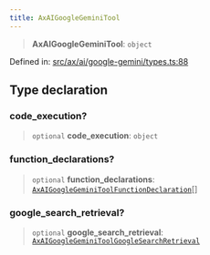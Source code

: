 ```yaml
---
title: AxAIGoogleGeminiTool
---
```


> **AxAIGoogleGeminiTool**: `object`

Defined in: [src/ax/ai/google-gemini/types.ts:88](#apidocs/httpsgithubcomax-llmaxblob3b79ada8d723949fcd8a76c2b6f48cf69d8394f8srcaxaigoogle-geminitypestsl88)

## Type declaration

<a id="code_execution"></a>

### code\_execution?

> `optional` **code\_execution**: `object`

<a id="function_declarations"></a>

### function\_declarations?

> `optional` **function\_declarations**: [`AxAIGoogleGeminiToolFunctionDeclaration`](#apidocs/typealiasaxaigooglegeminitoolfunctiondeclaration)[]

<a id="google_search_retrieval"></a>

### google\_search\_retrieval?

> `optional` **google\_search\_retrieval**: [`AxAIGoogleGeminiToolGoogleSearchRetrieval`](#apidocs/typealiasaxaigooglegeminitoolgooglesearchretrieval)
